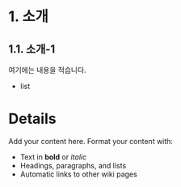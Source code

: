 # 1. 소개 #

## 1.1. 소개-1 ##

여기에는 내용을 적습니다.

  * list

# Details #

Add your content here.  Format your content with:
  * Text in **bold** or _italic_
  * Headings, paragraphs, and lists
  * Automatic links to other wiki pages